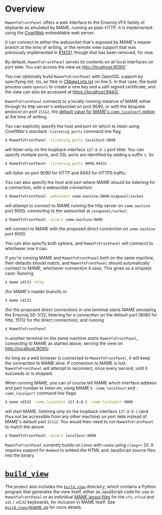 # Overview

`MameVfxFrontPanel` offers a web interface to the Ensoniq VFX family of keybards as emulated by MAME, running
as plain HTTP. It is implemented using the [CivetWeb](https://github.com/civetweb/civetweb) embeddable
web server.

It can connect to either the websocket that's exposed by MAME's master branch at the time of writing, or the remote view support that was previously implemented in [#14131](https://github.com/mamedev/mame/pull/14131), though that has been removed, for now.

By default, `MameVfxFrontPanel` serves its contents on all local interfaces on port `9090`: You can access the view as [http://localhost:9090/](http://localhost:9090/).

You can optionally build `MameVfxFrontPanel` with OpenSSL support by specifying `USE_SSL` as `TRUE` in 
[CMakeLists.txt](CMakeLists.txt) on line 5. In that case, the build process uses `openssl` to create a
new key and a self-signed certificate, and the view can also be accessed at 
[https://localhost:8443/](https://localhost:8443/).
 
`MameVfxFrontPanel` connects to a locally running instance of MAME either through its http server's websocket on port 8080, or with the bespoke protocol on port `15112`, the [default value for MAME's `comm_localport` option](https://github.com/mamedev/mame/blob/b6df5c4970f9704449ca1c94310c30e4e6d3bc6a/src/emu/emuopts.cpp#L192) at the time of writing.

You can explicitly specify the host and port on which to listen using CivetWeb's standard `-listening_ports` command line flag:

```bash
$ MameVfxFrontPanel -listening_ports localhost:9090
```

will listen only on the loopback interface `127.0.0.1` port `9090`. You can specify multiple ports,
and SSL ports are identified by adding a suffix `s`. So

```bash
$ MameVfxFrontPanel -listening_ports 9090,9443s
```

will listen on port 9090 for HTTP and 9443 for HTTPS traffic.

You can also specify the host and port where MAME should be listening for a connection, with a websocket connection:

```bash
$ MameVfxFrontPanel -websocket some.machine:9000/esqpanel/socket
```

will attempt to connect to MAME running the http server on `some.machine` port 9000, connecting to the websocket at `/esqpanel/socket`;

```bash
$ MameVfxFrontPanel -direct some.machine:9000
```

will connect to MAME with the proposed direct connection on `some.machine` port 9000.

You can also specify both options, and `MameVfxFrontPanel` will connecct to whichever one it can.

If you're running MAME and `MameVfxFrontPanel` both on the same machine, their defaults should match,
and `MameVfxFrontPanel` should automatically connect to MAME, whichever connection it uses. This gives us a simplest case: Running

```bash
$ mame sd132 -http
```

(for MAME's master branch) or 

```bash
$ mame sd132
```

(for the proposed direct connection) in one terminal starts MAME emulating the Ensoniq SD-1/32, listening for a connection on the default port (8080 for http, 15112 for the direct connection); and running

```bash
$ MameVfxFrontPanel
```

in another terminal on the same machine starts `MameVfxFrontPanel`, connecting to MAME as started above, serving the view on [http://localhost:9090/](http://localhost:9090/).

As long as a web browser is connected to `MameVfxFrontPanel`, it will keep the connection to MAME alive. If connection to MAME is lost, `MameVfxFrontPanel`
will attempt to reconnect, once every second, until it succeeds or is stopped.

When running MAME, you can of course tell MAME which interface address and port number to listen on, using MAME's `-comm_localhost` and `-comm_localport` command line flags:

```bash
$ mame sd132 -comm_localhost 127.0.0.1 -comm_localport 9000
```

will start MAME, listening only on the loopback interface `127.0.0.1` (and thus not be accessible from any other machine) on port `9000` instead of MAME's default port `15112`. You would then need to run `MameVfxFrontPanel` to match the above:

```bash
$ MameVfxFrontPanel -direct localhost:9000
```

`MameVfxFrontPanel` currently builds on Linux with `cmake` using `clang++` 20. It requires support for `#embed` to embed the HTML and JavaScript source files into the binary.

# [`build_view`](build_view)

The project also includes the [`build_view`](build_view) directory, which contains a Python program that generates the view itself, either as JavaScript code for use in `MameVfxFrontPanel` or as individual [MAME layout files](https://docs.mamedev.org/techspecs/layout_files.html) for the `vfx`, `vfxsd` and `sd1` / `sd132` keyboards, for inclusion in MAME itself. See [`build_view/README.md`](build_view/README.md) for more details.

